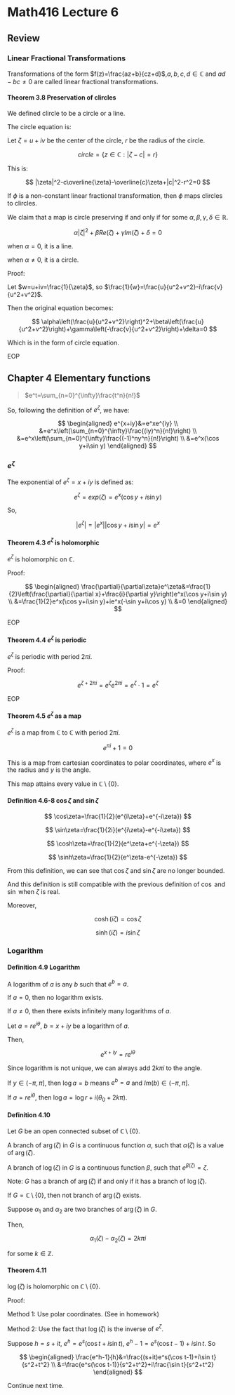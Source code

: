 # Math416 Lecture 6

## Review

### Linear Fractional Transformations

Transformations of the form $f(z)=\frac{az+b}{cz+d}$,$a,b,c,d\in\mathbb{C}$ and $ad-bc\neq 0$ are called linear fractional transformations.

#### Theorem 3.8 Preservation of clircles

We defined clircle to be a circle or a line.

The circle equation is:

Let $\zeta=u+iv$ be the center of the circle, $r$ be the radius of the circle.

$$
circle=\{z\in\mathbb{C}:|\zeta-c|=r\}
$$

This is:

$$
|\zeta|^2-c\overline{\zeta}-\overline{c}\zeta+|c|^2-r^2=0
$$

If $\phi$ is a non-constant linear fractional transformation, then $\phi$ maps clircles to clircles.

We claim that a map is circle preserving if and only if for some $\alpha,\beta,\gamma,\delta\in\mathbb{R}$.

$$
\alpha|\zeta|^2+\beta Re(\zeta)+\gamma Im(\zeta)+\delta=0
$$

when $\alpha=0$, it is a line.

when $\alpha\neq 0$, it is a circle.

Proof:

Let $w=u+iv=\frac{1}{\zeta}$, so $\frac{1}{w}=\frac{u}{u^2+v^2}-i\frac{v}{u^2+v^2}$.

Then the original equation becomes:

$$
\alpha\left(\frac{u}{u^2+v^2}\right)^2+\beta\left(\frac{u}{u^2+v^2}\right)+\gamma\left(-\frac{v}{u^2+v^2}\right)+\delta=0
$$

Which is in the form of circle equation.

EOP

## Chapter 4 Elementary functions

> $e^t=\sum_{n=0}^{\infty}\frac{t^n}{n!}$

So, following the definition of $e^\zeta$, we have:

$$
\begin{aligned}
e^{x+iy}&=e^xe^{iy} \\
&=e^x\left(\sum_{n=0}^{\infty}\frac{(iy)^n}{n!}\right) \\
&=e^x\left(\sum_{n=0}^{\infty}\frac{(-1)^ny^n}{n!}\right) \\
&=e^x(\cos y+i\sin y)
\end{aligned}
$$

### $e^\zeta$

The exponential of $e^\zeta=x+iy$ is defined as:

$$
e^\zeta=exp(\zeta)=e^x(\cos y+i\sin y)
$$

So,

$$
|e^\zeta|=|e^x||\cos y+i\sin y|=e^x
$$

#### Theorem 4.3 $e^\zeta$ is holomorphic

$e^\zeta$ is holomorphic on $\mathbb{C}$.

Proof:

$$
\begin{aligned}
\frac{\partial}{\partial\zeta}e^\zeta&=\frac{1}{2}\left(\frac{\partial}{\partial x}+\frac{i}{\partial y}\right)e^x(\cos y+i\sin y) \\
&=\frac{1}{2}e^x(\cos y+i\sin y)+ie^x(-\sin y+i\cos y) \\
&=0
\end{aligned}
$$

EOP

#### Theorem 4.4 $e^\zeta$ is periodic

$e^\zeta$ is periodic with period $2\pi i$.

Proof:

$$
e^{\zeta+2\pi i}=e^\zeta e^{2\pi i}=e^\zeta\cdot 1=e^\zeta
$$

EOP

#### Theorem 4.5 $e^\zeta$ as a map

$e^\zeta$ is a map from $\mathbb{C}$ to $\mathbb{C}$ with period $2\pi i$.

$$
e^{\pi i}+1=0
$$

This is a map from cartesian coordinates to polar coordinates, where $e^x$ is the radius and $y$ is the angle.

This map attains every value in $\mathbb{C}\setminus\{0\}$.

#### Definition 4.6-8 $\cos\zeta$ and $\sin\zeta$

$$
\cos\zeta=\frac{1}{2}(e^{i\zeta}+e^{-i\zeta})
$$

$$
\sin\zeta=\frac{1}{2i}(e^{i\zeta}-e^{-i\zeta})
$$

$$
\cosh\zeta=\frac{1}{2}(e^\zeta+e^{-\zeta})
$$

$$
\sinh\zeta=\frac{1}{2}(e^\zeta-e^{-\zeta})
$$

From this definition, we can see that $\cos\zeta$ and $\sin\zeta$ are no longer bounded.

And this definition is still compatible with the previous definition of $\cos$ and $\sin$ when $\zeta$ is real.

Moreover,

$$
\cosh(i\zeta)=\cos\zeta
$$

$$
\sinh(i\zeta)=i\sin\zeta
$$

### Logarithm

#### Definition 4.9 Logarithm

A logarithm of $a$ is any $b$ such that $e^b=a$.

If $a=0$, then no logarithm exists.

If $a\neq 0$, then there exists infinitely many logarithms of $a$.

Let $a=re^{i\theta}$, $b=x+iy$ be a logarithm of $a$.

Then,

$$
e^{x+iy}=re^{i\theta}
$$

Since logarithm is not unique, we can always add $2k\pi i$ to the angle.

If $y\in(-\pi,\pi]$, then $\log a=b$ means $e^b=a$ and $Im(b)\in(-\pi,\pi]$.

If $a=re^{i\theta}$, then $\log a=\log r+i(\theta_0+2k\pi)$.

#### Definition 4.10

Let $G$ be an open connected subset of $\mathbb{C}\setminus\{0\}$.

A branch of $\arg(\zeta)$ in $G$ is a continuous function $\alpha$, such that $\alpha(\zeta)$ is a value of $\arg(\zeta)$.

A branch of $\log(\zeta)$ in $G$ is a continuous function $\beta$, such that $e^{\beta(\zeta)}=\zeta$.

Note: $G$ has a branch of $\arg(\zeta)$ if and only if it has a branch of $\log(\zeta)$.

If $G=\mathbb{C}\setminus\{0\}$, then  not branch of $\arg(\zeta)$ exists.

Suppose $\alpha_1$ and $\alpha_2$ are two branches of $\arg(\zeta)$ in $G$.

Then,

$$
\alpha_1(\zeta)-\alpha_2(\zeta)=2k\pi i
$$

for some $k\in\mathbb{Z}$.

#### Theorem 4.11

$\log(\zeta)$ is holomorphic on $\mathbb{C}\setminus\{0\}$.

Proof:

Method 1: Use polar coordinates. (See in homework)

Method 2: Use the fact that $\log(\zeta)$ is the inverse of $e^\zeta$.

Suppose $h=s+it$, $e^h=e^s(\cos t+i\sin t)$, $e^h-1=e^s(\cos t-1)+i\sin t$. So

$$
\begin{aligned}
\frac{e^h-1}{h}&=\frac{(s+it)e^s(\cos t-1)+i\sin t}{s^2+t^2} \\
&=\frac{e^s(\cos t-1)}{s^2+t^2}+i\frac{\sin t}{s^2+t^2}
\end{aligned}
$$

Continue next time.
